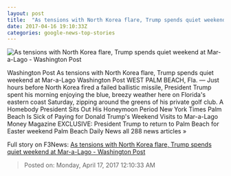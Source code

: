 ```yaml
---
layout: post
title:  "As tensions with North Korea flare, Trump spends quiet weekend at Mar-a-Lago - Washington Post"
date: 2017-04-16 19:10:33Z
categories: google-news-top-stories
---
```


![As tensions with North Korea flare, Trump spends quiet weekend at Mar-a-Lago - Washington Post](https://img.washingtonpost.com/rf/image_1484w/2010-2019/WashingtonPost/2017/04/16/National-Politics/Images/2017-04-16T165120Z_487669572_RC126F2F6260_RTRMADP_3_USA-TRUMP-3782.jpg)

Washington Post As tensions with North Korea flare, Trump spends quiet weekend at Mar-a-Lago Washington Post WEST PALM BEACH, Fla. — Just hours before North Korea fired a failed ballistic missile, President Trump spent his morning enjoying the blue, breezy weather here on Florida's eastern coast Saturday, zipping around the greens of his private golf club. A Homebody President Sits Out His Honeymoon Period New York Times Palm Beach Is Sick of Paying for Donald Trump's Weekend Visits to Mar-a-Lago Money Magazine EXCLUSIVE: President Trump to return to Palm Beach for Easter weekend Palm Beach Daily News all 288 news articles »


Full story on F3News: [As tensions with North Korea flare, Trump spends quiet weekend at Mar-a-Lago - Washington Post](http://www.f3nws.com/n/KSx2VC)

> Posted on: Monday, April 17, 2017 12:10:33 AM
